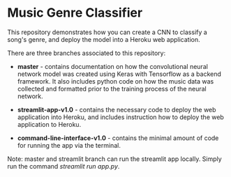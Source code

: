 # Music Genre Classifier

This repository demonstrates how you can create a CNN to classify a song's genre, and deploy the model into a Heroku web application.

There are three branches associated to this repository:

 * **master** - contains documentation on how the convolutional neural network model was created using Keras with Tensorflow as a backend framework. It also includes python code on how the music data was collected and formatted prior to the training process of the neural network.

 * **streamlit-app-v1.0** - contains the necessary code to deploy the web application into Heroku, and includes instruction how to deploy the web application to Heroku.

 * **command-line-interface-v1.0** - contains the minimal amount of code for running the app via the terminal.

Note: master and streamlit branch can run the streamlit app locally. Simply run the command *streamlit run app.py*.
